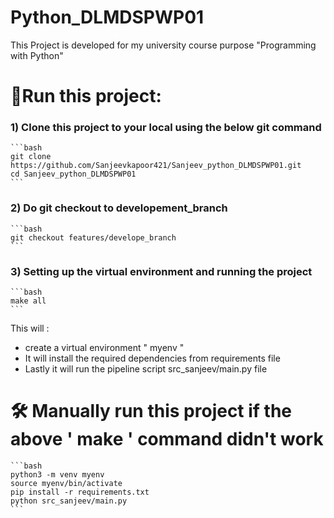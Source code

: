 # Python_DLMDSPWP01
This Project is developed for my university course purpose "Programming with Python"

# 🚀Run this project:

### 1) Clone this project to your local using the below git command 
    ```bash
    git clone https://github.com/Sanjeevkapoor421/Sanjeev_python_DLMDSPWP01.git
    cd Sanjeev_python_DLMDSPWP01
    ```
### 2) Do git checkout to developement_branch
    ```bash
    git checkout features/develope_branch
    ```
### 3) Setting up the virtual environment and running the project
    ```bash
    make all
    ``` 
This will :
 * create a virtual environment " myenv "
 * It will install the required dependencies from requirements file
 * Lastly it will run the pipeline script src_sanjeev/main.py file

# 🛠️ Manually run this project if the above ' make ' command didn't work
    ```bash
    python3 -m venv myenv
    source myenv/bin/activate
    pip install -r requirements.txt
    python src_sanjeev/main.py
    ```